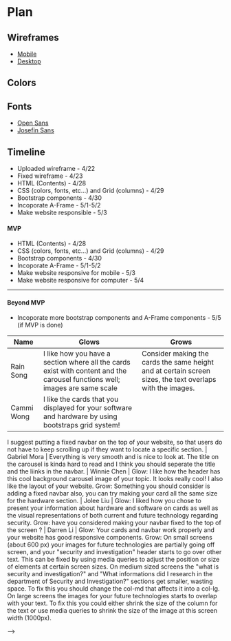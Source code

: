 # Plan

## Wireframes
* [Mobile](https://wireframe.cc/GtsUSG)
* [Desktop](https://wireframe.cc/SBusN1)

## Colors


## Fonts
* [Open Sans](https://fonts.google.com/specimen/Open+Sans)
* [Josefin Sans](https://fonts.google.com/specimen/Josefin+Sans)

## Timeline

* Uploaded wireframe - 4/22
* Fixed wireframe - 4/23
* HTML (Contents) - 4/28
* CSS (colors, fonts, etc...) and Grid (columns) - 4/29
* Bootstrap components - 4/30
* Incoporate A-Frame - 5/1-5/2
* Make website responsible - 5/3


#### MVP

* HTML (Contents) - 4/28
* CSS (colors, fonts, etc...) and Grid (columns) - 4/29
* Bootstrap components - 4/30
* Incoporate A-Frame - 5/1-5/2
* Make website responsive for mobile - 5/3
* Make website responsive for computer - 5/4

---

#### Beyond MVP

* Incoporate more bootstrap components and A-Frame components - 5/5 (if MVP is done)




| Name | Glows | Grows |
| -------- | ------- | ------- |
| Rain Song | I like how you have a section where all the cards exist with content and the carousel functions well; images are same scale  | Consider making the cards the same height and at certain screen sizes, the text overlaps with the images.
| Cammi Wong | I like the cards that you displayed for your software and hardware by using bootstraps grid system!
I suggest putting a fixed navbar on the top of your website, so that users do not have to keep scrolling up if they want to locate a specific section.
| Gabriel Mora | Everything is very smooth and is nice to look at. The title on the carousel is kinda hard to read and I think you should seperate the title and the liinks in the navbar.
| Winnie Chen | Glow: I like how the header has this cool background carousel image of your topic. It looks really cool! I also like the layout of your website. Grow: Something you should consider is adding a fixed navbar also, you can try making your card all the same size for the hardware section.
| Jolee Liu  | Glow: I liked how you chose to present your information about hardware and software on cards as well as the visual representations of both current and future technology regarding security. Grow: have you considered making your navbar fixed to the top of the screen ?
| Darren Li  | Glow: Your cards and navbar work properly and your website has good responsive components. Grow: On small screens (about 600 px) your images for future technologies are partially going off screen, and your "security and investigation" header starts to go over other text. This can be fixed by using media queries to adjust the position or size of elements at certain screen sizes. On medium sized screens the "what is security and investigation?" and "What informations did I research in the department of Security and Investigation?" sections get smaller, wasting space. To fix this you should change the col-md that affects it into a col-lg. On large screens the images for your future technologies starts to overlap with your text. To fix this you could either shrink the size of the column for the text or use media queries to shrink the size of the image at this screen width (1000px).







-->
